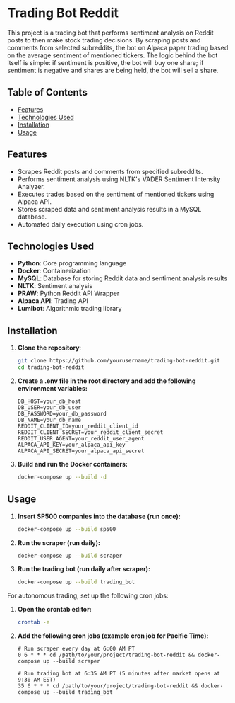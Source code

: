 # Trading Bot Reddit

This project is a trading bot that performs sentiment analysis on Reddit posts to then make stock trading decisions. By scraping posts and comments from selected 
subreddits, the bot on Alpaca paper trading based on the average sentiment of mentioned tickers. The logic behind the bot itself is simple: if sentiment is 
positive, the bot will buy one share; if sentiment is negative and shares are being held, the bot will sell a share.

## Table of Contents
- [Features](#features)
- [Technologies Used](#technologies-used)
- [Installation](#installation)
- [Usage](#usage)

## Features
- Scrapes Reddit posts and comments from specified subreddits.
- Performs sentiment analysis using NLTK's VADER Sentiment Intensity Analyzer.
- Executes trades based on the sentiment of mentioned tickers using Alpaca API.
- Stores scraped data and sentiment analysis results in a MySQL database.
- Automated daily execution using cron jobs.

## Technologies Used
- **Python**: Core programming language
- **Docker**: Containerization
- **MySQL**: Database for storing Reddit data and sentiment analysis results
- **NLTK**: Sentiment analysis
- **PRAW**: Python Reddit API Wrapper
- **Alpaca API**: Trading API
- **Lumibot**: Algorithmic trading library

## Installation
1. **Clone the repository**:
   ```bash
   git clone https://github.com/yourusername/trading-bot-reddit.git
   cd trading-bot-reddit
   
2. **Create a .env file in the root directory and add the following environment variables:**
   ```env
   DB_HOST=your_db_host
   DB_USER=your_db_user
   DB_PASSWORD=your_db_password
   DB_NAME=your_db_name
   REDDIT_CLIENT_ID=your_reddit_client_id
   REDDIT_CLIENT_SECRET=your_reddit_client_secret
   REDDIT_USER_AGENT=your_reddit_user_agent
   ALPACA_API_KEY=your_alpaca_api_key
   ALPACA_API_SECRET=your_alpaca_api_secret
3. **Build and run the Docker containers:**
   ```bash
   docker-compose up --build -d

## Usage
1. **Insert SP500 companies into the database (run once):**
   ```bash
   docker-compose up --build sp500
2. **Run the scraper (run daily):**
   ```bash
   docker-compose up --build scraper
3. **Run the trading bot (run daily after scraper):**
   ```bash
   docker-compose up --build trading_bot

For autonomous trading, set up the following cron jobs:
1. **Open the crontab editor:**
   ```bash
   crontab -e
2. **Add the following cron jobs (example cron job for Pacific Time):**
   ```cron
   # Run scraper every day at 6:00 AM PT
   0 6 * * * cd /path/to/your/project/trading-bot-reddit && docker-compose up --build scraper

   # Run trading bot at 6:35 AM PT (5 minutes after market opens at 9:30 AM EST)
   35 6 * * * cd /path/to/your/project/trading-bot-reddit && docker-compose up --build trading_bot
